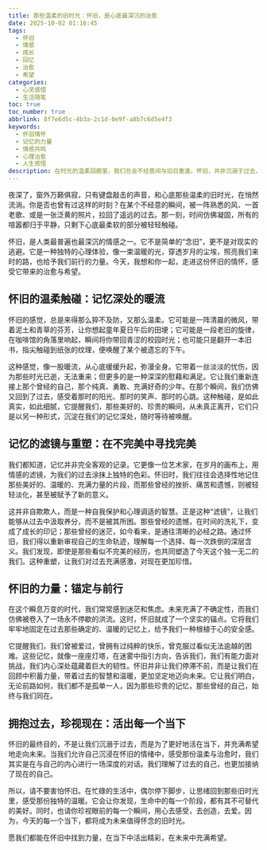 ```yaml
---
title: 那些温柔的旧时光：怀旧，是心底最深沉的治愈
date: 2025-10-02 01:16:45
tags:
  - 怀旧
  - 情感
  - 成长
  - 回忆
  - 治愈
  - 希望
categories:
  - 心灵感悟
  - 生活随笔
toc: true
toc_number: true
abbrlink: 8f7e6d5c-4b3a-2c1d-0e9f-a8b7c6d5e4f3
keywords:
  - 怀旧情怀
  - 记忆的力量
  - 情感共鸣
  - 心理治愈
  - 人生感悟
description: 在时光的温柔回廊里，我们总会不经意间与旧日重逢。怀旧，并非沉溺于过去，而是一场与旧时光的深情对话，一次对内心深处温暖的探寻。它像一盏微光，照亮我们来时的路，也给予我们前行的力量。让我们一同感受这份独特的温柔，从回忆中汲取治愈与希望。
---
```


夜深了，窗外万籁俱寂，只有键盘敲击的声音，和心底那些温柔的旧时光，在悄然流淌。你是否也曾有过这样的时刻？在某个不经意的瞬间，被一阵熟悉的风、一首老歌、或是一张泛黄的照片，拉回了遥远的过去。那一刻，时间仿佛凝固，所有的喧嚣都归于平静，只剩下心底最柔软的部分被轻轻触碰。

怀旧，是人类最普遍也最深沉的情感之一。它不是简单的“念旧”，更不是对现实的逃避。它是一种独特的心理体验，像一束温暖的光，穿透岁月的尘埃，照亮我们来时的路，也给予我们前行的力量。今天，我想和你一起，走进这份怀旧的情怀，感受它带来的治愈与希望。

## 怀旧的温柔触碰：记忆深处的暖流

怀旧的感觉，总是来得那么猝不及防，又那么温柔。它可能是一阵清晨的微风，带着泥土和青草的芬芳，让你想起童年夏日午后的田埂；它可能是一段老旧的旋律，在咖啡馆的角落里响起，瞬间将你带回青涩的校园时光；也可能只是翻开一本旧书，指尖触碰到纸张的纹理，便唤醒了某个被遗忘的下午。

这种感觉，像一股暖流，从心底缓缓升起，弥漫全身。它带着一丝淡淡的忧伤，因为那些时光已逝，无法重来；但更多的是一种深深的慰藉和满足。它让我们重新连接上那个曾经的自己，那个纯真、勇敢、充满好奇的少年。在那个瞬间，我们仿佛又回到了过去，感受着那时的阳光、那时的笑声、那时的心跳。这种触碰，是如此真实，如此细腻，它提醒我们，那些美好的、珍贵的瞬间，从未真正离开，它们只是以另一种形式，沉淀在我们的记忆深处，随时等待被唤醒。

## 记忆的滤镜与重塑：在不完美中寻找完美

我们都知道，记忆并非完全客观的记录。它更像一位艺术家，在岁月的画布上，用情感的滤镜，为我们的过去涂抹上独特的色彩。怀旧时，我们往往会选择性地记住那些美好的、温暖的、充满力量的片段，而那些曾经的挫折、痛苦和遗憾，则被轻轻淡化，甚至被赋予了新的意义。

这并非自欺欺人，而是一种自我保护和心理调适的智慧。正是这种“滤镜”，让我们能够从过去中汲取养分，而不是被其所困。那些曾经的遗憾，在时间的洗礼下，变成了成长的印记；那些曾经的迷茫，如今看来，是通往清晰的必经之路。通过怀旧，我们得以重新审视自己的生命轨迹，理解每一个选择、每一次跌倒的深层含义。我们发现，即使是那些看似不完美的经历，也共同塑造了今天这个独一无二的我们。这种重塑，让我们对过去充满感激，对现在更加珍惜。

## 怀旧的力量：锚定与前行

在这个瞬息万变的时代，我们常常感到迷茫和焦虑。未来充满了不确定性，而我们仿佛被卷入了一场永不停歇的洪流。这时，怀旧就成了一个坚实的锚点。它将我们牢牢地固定在过去那些确定的、温暖的记忆上，给予我们一种根植于心的安全感。

它提醒我们，我们曾被爱过，曾拥有过纯粹的快乐，曾克服过看似无法逾越的困难。这些记忆，就像一座座灯塔，在迷雾中指引方向，告诉我们，我们有能力面对挑战，我们内心深处蕴藏着巨大的韧性。怀旧并非让我们停滞不前，而是让我们在回顾中积蓄力量，带着过去的智慧和温暖，更加坚定地迈向未来。它让我们明白，无论前路如何，我们都不是孤单一人，因为那些珍贵的记忆，那些曾经的自己，始终与我们同在。

## 拥抱过去，珍视现在：活出每一个当下

怀旧的最终目的，不是让我们沉溺于过去，而是为了更好地活在当下，并充满希望地走向未来。当我们允许自己沉浸在怀旧的情绪中，感受那份温柔与治愈时，我们其实是在与自己的内心进行一场深度的对话。我们理解了过去的自己，也更加接纳了现在的自己。

所以，请不要害怕怀旧。在忙碌的生活中，偶尔停下脚步，让思绪回到那些旧时光里，感受那份独特的温暖。它会让你发现，生命中的每一个阶段，都有其不可替代的美好。同时，也请你珍视眼前的每一个瞬间，用心去感受，去创造，去爱。因为，今天的每一个当下，都将成为未来值得怀念的旧时光。

愿我们都能在怀旧中找到力量，在当下中活出精彩，在未来中充满希望。